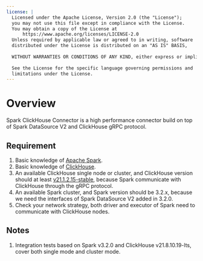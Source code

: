 ```yaml
---
license: |
  Licensed under the Apache License, Version 2.0 (the "License");
  you may not use this file except in compliance with the License.
  You may obtain a copy of the License at
      https://www.apache.org/licenses/LICENSE-2.0
  Unless required by applicable law or agreed to in writing, software
  distributed under the License is distributed on an "AS IS" BASIS,
  
  WITHOUT WARRANTIES OR CONDITIONS OF ANY KIND, either express or implied.
  
  See the License for the specific language governing permissions and
  limitations under the License.
---
```


Overview
===

Spark ClickHouse Connector is a high performance connector build on top of Spark DataSource V2 and
ClickHouse gRPC protocol.

## Requirement

1. Basic knowledge of [Apache Spark](https://spark.apache.org/docs/latest/).
2. Basic knowledge of [ClickHouse](https://clickhouse.com/docs/en/).
3. An available ClickHouse single node or cluster, and ClickHouse version should at least [v21.1.2.15-stable](https://github.com/ClickHouse/ClickHouse/blob/master/CHANGELOG.md#clickhouse-release-v211215-stable-2021-01-18),
   because Spark communicate with ClickHouse through the gRPC protocol.
4. An available Spark cluster, and Spark version should be 3.2.x, because we need the interfaces of Spark DataSource V2
   added in 3.2.0.
5. Check your network strategy, both driver and executor of Spark need to communicate with ClickHouse nodes.

## Notes

1. Integration tests based on Spark v3.2.0 and ClickHouse v21.8.10.19-lts, cover both single mode and cluster mode.

